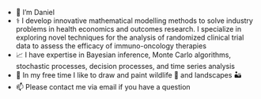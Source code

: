 - 👋 I’m Daniel
- ⚕️ I develop innovative mathematical modelling methods to solve industry problems in health economics and outcomes research. I specialize in exploring novel techniques for the analysis of randomized clinical trial data to assess the efficacy of immuno-oncology therapies
- 📈 I have expertise in Bayesian inference, Monte Carlo algorithms, stochastic processes, decision processes, and time series analysis
- 🎨 In my free time I like to draw and paint wildlife 🦌 and landscapes 🏜️
- 📫 Please contact me via email if you have a question

<!---
daniel-parexel/daniel-parexel is a ✨ special ✨ repository because its `README.md` (this file) appears on your GitHub profile.
You can click the Preview link to take a look at your changes.
--->
